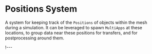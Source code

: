 # Positions System

A system for keeping track of the `Positions` of objects within the mesh during a simulation.
It can be leveraged to spawn `MultiApps` at these locations, to group data near these positions
for transfers, and for postprocessing around them.

!---
